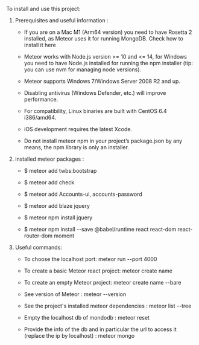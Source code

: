 To install and use this project:

1. Prerequisites and useful information :

    - If you are on a Mac M1 (Arm64 version) you need to have Rosetta 2 installed, as Meteor uses it for running MongoDB. Check how to install it here

    - Meteor works with Node.js version >= 10 and <= 14, for Windows you need to have Node.js installed for running the npm         installer (tip: you can use nvm for managing node versions).

    - Meteor supports Windows 7/Windows Server 2008 R2 and up.

    - Disabling antivirus (Windows Defender, etc.) will improve performance.

    - For compatibility, Linux binaries are built with CentOS 6.4 i386/amd64.

    - iOS development requires the latest Xcode.

    - Do not install meteor npm in your project’s package.json by any means, the npm library is only an installer.

2. installed meteor packages :

    - $ meteor add twbs:bootstrap

    - $ meteor add check

    - $ meteor add Accounts-ui, accounts-password 

    - $ meteor add blaze jquery
    
    - $ meteor npm install jquery

    - $ meteor npm install --save @babel/runtime react react-dom react-router-dom moment

4. Useful commands:
     - To choose the localhost port:
     meteor run --port 4000
    

     - To create a basic Meteor react project:
     meteor create name

     - To create an empty Meteor project:
     meteor create name --bare
    

     - See version of Meteor :
     meteor --version
    

     - See the project's installed meteor dependencies :
     meteor list --tree
    

     - Empty the localhost db of mondodb :
     meteor reset
    

     - Provide the info of the db and in particular the url to access it (replace the ip by localhost) :
     meteor mongo


